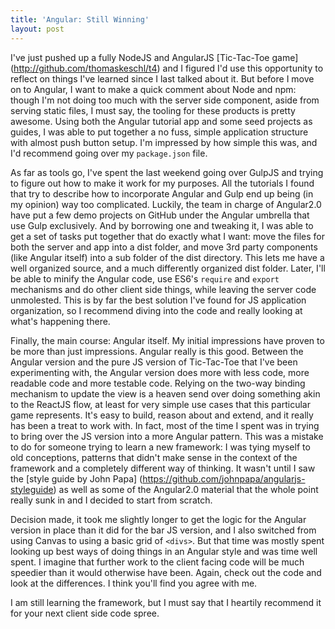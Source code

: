 ```yaml
---
title: 'Angular: Still Winning'
layout: post
---
```


I've just pushed up a fully NodeJS and AngularJS [Tic-Tac-Toe game] (http://github.com/thomaskeschl/t4) and I figured I'd use this opportunity to reflect on things I've learned since I last talked about it. But before I move on to Angular, I want to make a quick comment about Node and npm: though I'm not doing too much with the server side component, aside from serving static files, I must say, the tooling for these products is pretty awesome. Using both the Angular tutorial app and some seed projects as guides, I was able to put together a no fuss, simple application structure with almost push button setup. I'm impressed by how simple this was, and I'd recommend going over my `package.json` file.

As far as tools go, I've spent the last weekend going over GulpJS and trying to figure out how to make it work for my purposes. All the tutorials I found that try to describe how to incorporate Angular and Gulp end up being (in my opinion) way too complicated. Luckily, the team in charge of Angular2.0 have put a few demo projects on GitHub under the Angular umbrella that use Gulp exclusively. And by borrowing one and tweaking it, I was able to get a set of tasks put together that do exactly what I want: move the files for both the server and app into a dist folder, and move 3rd party components (like Angular itself) into a sub folder of the dist directory. This lets me have a well organized source, and a much differently organized dist folder. Later, I'll be able to minify the Angular code, use ES6's `require` and `export` mechanisms and do other client side things, while leaving the server code unmolested. This is by far the best solution I've found for JS application organization, so I recommend diving into the code and really looking at what's happening there.

Finally, the main course: Angular itself. My initial impressions have proven to be more than just impressions. Angular really is this good. Between the Angular version and the pure JS version of Tic-Tac-Toe that I've been experimenting with, the Angular version does more with less code, more readable code and more testable code. Relying on the two-way binding mechanism to update the view is a heaven send over doing something akin to the ReactJS flow, at least for very simple use cases that this particular game represents. It's easy to build, reason about and extend, and it really has been a treat to work with. In fact, most of the time I spent was in trying to bring over the JS version into a more Angular pattern. This was a mistake to do for someone trying to learn a new framework: I was tying myself to old conceptions, patterns that didn't make sense in the context of the framework and a completely different way of thinking. It wasn't until I saw the [style guide by John Papa] (https://github.com/johnpapa/angularjs-styleguide) as well as some of the Angular2.0 material that the whole point really sunk in and I decided to start from scratch.

Decision made, it took me slightly longer to get the logic for the Angular version in place than it did for the bar JS version, and I also switched from using Canvas to using a basic grid of `<divs>`. But that time was mostly spent looking up best ways of doing things in an Angular style and was time well spent. I imagine that further work to the client facing code will be much speedier than it would otherwise have been. Again, check out the code and look at the differences. I think you'll find you agree with me.

I am still learning the framework, but I must say that I heartily recommend it for your next client side code spree.